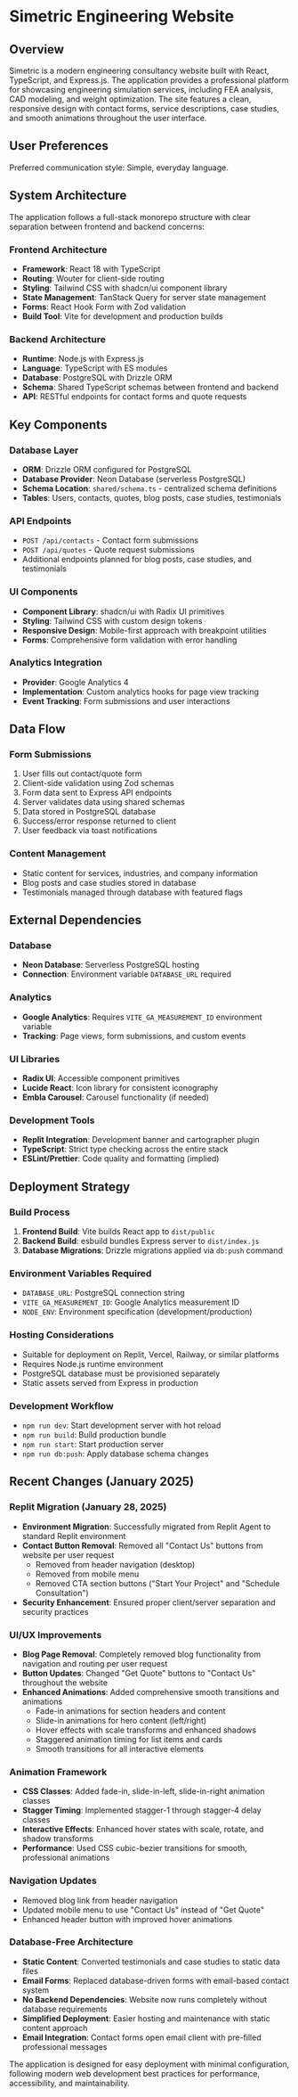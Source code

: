 # Simetric Engineering Website

## Overview

Simetric is a modern engineering consultancy website built with React, TypeScript, and Express.js. The application provides a professional platform for showcasing engineering simulation services, including FEA analysis, CAD modeling, and weight optimization. The site features a clean, responsive design with contact forms, service descriptions, case studies, and smooth animations throughout the user interface.

## User Preferences

Preferred communication style: Simple, everyday language.

## System Architecture

The application follows a full-stack monorepo structure with clear separation between frontend and backend concerns:

### Frontend Architecture
- **Framework**: React 18 with TypeScript
- **Routing**: Wouter for client-side routing
- **Styling**: Tailwind CSS with shadcn/ui component library
- **State Management**: TanStack Query for server state management
- **Forms**: React Hook Form with Zod validation
- **Build Tool**: Vite for development and production builds

### Backend Architecture
- **Runtime**: Node.js with Express.js
- **Language**: TypeScript with ES modules
- **Database**: PostgreSQL with Drizzle ORM
- **Schema**: Shared TypeScript schemas between frontend and backend
- **API**: RESTful endpoints for contact forms and quote requests

## Key Components

### Database Layer
- **ORM**: Drizzle ORM configured for PostgreSQL
- **Database Provider**: Neon Database (serverless PostgreSQL)
- **Schema Location**: `shared/schema.ts` - centralized schema definitions
- **Tables**: Users, contacts, quotes, blog posts, case studies, testimonials

### API Endpoints
- `POST /api/contacts` - Contact form submissions
- `POST /api/quotes` - Quote request submissions
- Additional endpoints planned for blog posts, case studies, and testimonials

### UI Components
- **Component Library**: shadcn/ui with Radix UI primitives
- **Styling**: Tailwind CSS with custom design tokens
- **Responsive Design**: Mobile-first approach with breakpoint utilities
- **Forms**: Comprehensive form validation with error handling

### Analytics Integration
- **Provider**: Google Analytics 4
- **Implementation**: Custom analytics hooks for page view tracking
- **Event Tracking**: Form submissions and user interactions

## Data Flow

### Form Submissions
1. User fills out contact/quote form
2. Client-side validation using Zod schemas
3. Form data sent to Express API endpoints
4. Server validates data using shared schemas
5. Data stored in PostgreSQL database
6. Success/error response returned to client
7. User feedback via toast notifications

### Content Management
- Static content for services, industries, and company information
- Blog posts and case studies stored in database
- Testimonials managed through database with featured flags

## External Dependencies

### Database
- **Neon Database**: Serverless PostgreSQL hosting
- **Connection**: Environment variable `DATABASE_URL` required

### Analytics
- **Google Analytics**: Requires `VITE_GA_MEASUREMENT_ID` environment variable
- **Tracking**: Page views, form submissions, and custom events

### UI Libraries
- **Radix UI**: Accessible component primitives
- **Lucide React**: Icon library for consistent iconography
- **Embla Carousel**: Carousel functionality (if needed)

### Development Tools
- **Replit Integration**: Development banner and cartographer plugin
- **TypeScript**: Strict type checking across the entire stack
- **ESLint/Prettier**: Code quality and formatting (implied)

## Deployment Strategy

### Build Process
1. **Frontend Build**: Vite builds React app to `dist/public`
2. **Backend Build**: esbuild bundles Express server to `dist/index.js`
3. **Database Migrations**: Drizzle migrations applied via `db:push` command

### Environment Variables Required
- `DATABASE_URL`: PostgreSQL connection string
- `VITE_GA_MEASUREMENT_ID`: Google Analytics measurement ID
- `NODE_ENV`: Environment specification (development/production)

### Hosting Considerations
- Suitable for deployment on Replit, Vercel, Railway, or similar platforms
- Requires Node.js runtime environment
- PostgreSQL database must be provisioned separately
- Static assets served from Express in production

### Development Workflow
- `npm run dev`: Start development server with hot reload
- `npm run build`: Build production bundle
- `npm run start`: Start production server
- `npm run db:push`: Apply database schema changes

## Recent Changes (January 2025)

### Replit Migration (January 28, 2025)
- **Environment Migration**: Successfully migrated from Replit Agent to standard Replit environment
- **Contact Button Removal**: Removed all "Contact Us" buttons from website per user request
  - Removed from header navigation (desktop)
  - Removed from mobile menu
  - Removed CTA section buttons ("Start Your Project" and "Schedule Consultation")
- **Security Enhancement**: Ensured proper client/server separation and security practices

### UI/UX Improvements
- **Blog Page Removal**: Completely removed blog functionality from navigation and routing per user request
- **Button Updates**: Changed "Get Quote" buttons to "Contact Us" throughout the website
- **Enhanced Animations**: Added comprehensive smooth transitions and animations
  - Fade-in animations for section headers and content
  - Slide-in animations for hero content (left/right)
  - Hover effects with scale transforms and enhanced shadows
  - Staggered animation timing for list items and cards
  - Smooth transitions for all interactive elements

### Animation Framework
- **CSS Classes**: Added fade-in, slide-in-left, slide-in-right animation classes
- **Stagger Timing**: Implemented stagger-1 through stagger-4 delay classes
- **Interactive Effects**: Enhanced hover states with scale, rotate, and shadow transforms
- **Performance**: Used CSS cubic-bezier transitions for smooth, professional animations

### Navigation Updates
- Removed blog link from header navigation
- Updated mobile menu to use "Contact Us" instead of "Get Quote"
- Enhanced header button with improved hover animations

### Database-Free Architecture
- **Static Content**: Converted testimonials and case studies to static data files
- **Email Forms**: Replaced database-driven forms with email-based contact system
- **No Backend Dependencies**: Website now runs completely without database requirements
- **Simplified Deployment**: Easier hosting and maintenance with static content approach
- **Email Integration**: Contact forms open email client with pre-filled professional messages

The application is designed for easy deployment with minimal configuration, following modern web development best practices for performance, accessibility, and maintainability.